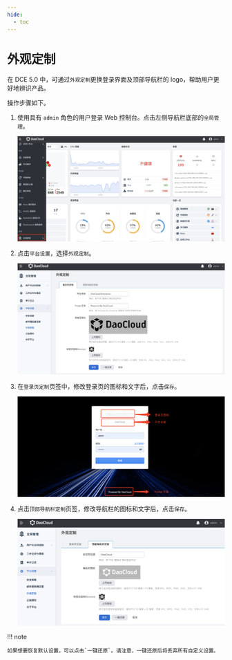 ```yaml
---
hide:
  - toc
---
```


# 外观定制

在 DCE 5.0 中，可通过`外观定制`更换登录界面及顶部导航栏的 logo，帮助用户更好地辨识产品。

操作步骤如下。

1. 使用具有 `admin` 角色的用户登录 Web 控制台。点击左侧导航栏底部的`全局管理`。

    ![](../../images/ws01.png)

2. 点击`平台设置`，选择`外观定制`。

    ![login](../../images/visual04.png)

3. 在`登录页定制`页签中，修改登录页的图标和文字后，点击`保存`。

    ![login](../../images/visual02.png)

4. 点击`顶部导航栏定制`页签，修改导航栏的图标和文字后，点击`保存`。

    ![login](../../images/visual06.png)

!!! note

    如果想要恢复默认设置，可以点击`一键还原`。请注意，一键还原后将丢弃所有自定义设置。
